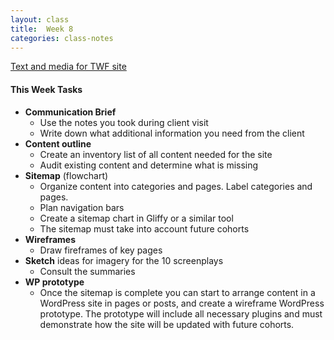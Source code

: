 ```yaml
---
layout: class
title:  Week 8
categories: class-notes
---
```

[Text and media for TWF site](https://drive.google.com/drive/folders/0B5UZGZcE_rQ-MlB4WHJDRm9jaWs?usp=sharing)

#### This Week Tasks ####
- **Communication Brief**
	- Use the notes you took during client visit
	- Write down what additional information you need from the client  
- **Content outline**
	- Create an inventory list of all content needed for the site
	- Audit existing content and determine what is missing
- **Sitemap** (flowchart)
	- Organize content into categories and pages. Label categories and pages.
	- Plan navigation bars
	- Create a sitemap chart in Gliffy or a similar tool
	- The sitemap must take into account future cohorts
- **Wireframes** 
	 - Draw fireframes of key pages
- **Sketch** ideas for imagery for the 10 screenplays
	 - Consult the summaries
- **WP prototype**
	- Once the sitemap is complete you can start to arrange content in a WordPress site in pages or posts, and create a wireframe WordPress prototype. The prototype will include all necessary plugins and must demonstrate how the site will be updated with future cohorts.
